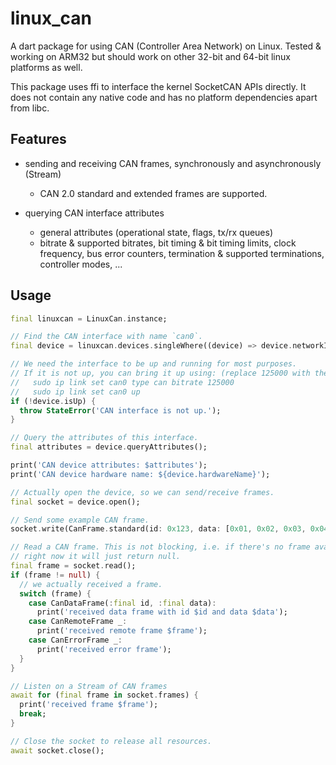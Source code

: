 # linux_can

A dart package for using CAN (Controller Area Network) on Linux.
Tested & working on ARM32 but should work on other 32-bit and 64-bit linux platforms as well.

This package uses ffi to interface the kernel SocketCAN APIs directly. It does not contain any
native code and has no platform dependencies apart from libc.

## Features

- sending and receiving CAN frames, synchronously and asynchronously (Stream)
  - CAN 2.0 standard and extended frames are supported.

- querying CAN interface attributes
  - general attributes (operational state, flags, tx/rx queues)
  - bitrate & supported bitrates, bit timing & bit timing limits, clock frequency, bus error counters,
    termination & supported terminations, controller modes, ...

## Usage

```dart
final linuxcan = LinuxCan.instance;

// Find the CAN interface with name `can0`.
final device = linuxcan.devices.singleWhere((device) => device.networkInterface.name == 'can0');

// We need the interface to be up and running for most purposes.
// If it is not up, you can bring it up using: (replace 125000 with the bitrate of the bus)
//   sudo ip link set can0 type can bitrate 125000
//   sudo ip link set can0 up
if (!device.isUp) {
  throw StateError('CAN interface is not up.');
}

// Query the attributes of this interface.
final attributes = device.queryAttributes();

print('CAN device attributes: $attributes');
print('CAN device hardware name: ${device.hardwareName}');

// Actually open the device, so we can send/receive frames.
final socket = device.open();

// Send some example CAN frame.
socket.write(CanFrame.standard(id: 0x123, data: [0x01, 0x02, 0x03, 0x04]));

// Read a CAN frame. This is not blocking, i.e. if there's no frame available
// right now it will just return null.
final frame = socket.read();
if (frame != null) {
  // we actually received a frame.
  switch (frame) {
    case CanDataFrame(:final id, :final data):
      print('received data frame with id $id and data $data');
    case CanRemoteFrame _:
      print('received remote frame $frame');
    case CanErrorFrame _:
      print('received error frame');
  }
}

// Listen on a Stream of CAN frames
await for (final frame in socket.frames) {
  print('received frame $frame');
  break;
}

// Close the socket to release all resources.
await socket.close();
```
